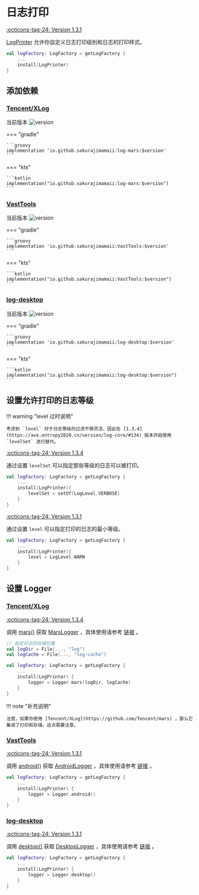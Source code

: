 # 日志打印

[:octicons-tag-24: Version 1.3.1](https://ave.entropy2020.cn/version/log-core/#131)

[LogPrinter](https://api.ave.entropy2020.cn/log/core/com.log.vastgui.core.plugin/-log-printer/index.html?query=class%20LogPrinter(val%20mConfiguration:%20LogPrinter.Configuration)) 允许你自定义日志打印级别和日志的打印样式。

```kotlin
val logFactory: LogFactory = getLogFactory {
    ...
    install(LogPrinter)
}
```

## 添加依赖

### [Tencent/XLog](https://github.com/Tencent/mars)

当前版本 ![version](https://img.shields.io/maven-central/v/io.github.sakurajimamaii/log-mars)

=== "gradle"

    ```groovy
    implementation 'io.github.sakurajimamaii:log-mars:$version'
    ```

=== "kts"

    ```kotlin
    implementation("io.github.sakurajimamaii:log-mars:$version")
    ```

### [VastTools](https://github.com/SakurajimaMaii/Android-Vast-Extension)

当前版本 ![version](https://img.shields.io/maven-central/v/io.github.sakurajimamaii/VastTools)

=== "gradle"

    ```groovy
    implementation 'io.github.sakurajimamaii:VastTools:$version'
    ```

=== "kts"

    ```kotlin
    implementation("io.github.sakurajimamaii:VastTools:$version")
    ```

### [log-desktop](https://github.com/SakurajimaMaii/Android-Vast-Extension)

当前版本 ![version](https://img.shields.io/maven-central/v/io.github.sakurajimamaii/log-desktop)

=== "gradle"

    ```groovy
    implementation 'io.github.sakurajimamaii:log-desktop:$version'
    ```

=== "kts"

    ```kotlin
    implementation("io.github.sakurajimamaii:log-desktop:$version")
    ```

## 设置允许打印的日志等级

!!! warning "level 过时说明"

    考虑到 `level` 对于日志等级的过滤不够灵活，因此在 [1.3.4](https://ave.entropy2020.cn/version/log-core/#134) 版本开始使用 `levelSet` 进行替代。

[:octicons-tag-24: Version 1.3.4](https://ave.entropy2020.cn/version/log-core/#134)

通过设置 `levelSet` 可以指定那些等级的日志可以被打印。

```kotlin
val logFactory: LogFactory = getLogFactory {
    ...
    install(LogPrinter){
        levelSet = setOf(LogLevel.VERBOSE)
    }
}
```

[:octicons-tag-24: Version 1.3.1](https://ave.entropy2020.cn/version/log-core/#131)

通过设置 `level` 可以指定打印的日志的最小等级。

```kotlin
val logFactory: LogFactory = getLogFactory {
    ...
    install(LogPrinter){
        level = LogLevel.WARN
    }
}
```

## 设置 Logger

### [Tencent/XLog](https://github.com/Tencent/mars)

[:octicons-tag-24: Version 1.3.4](https://ave.entropy2020.cn/version/log-mars/#134)

调用 [mars()](https://api.ave.entropy2020.cn/log/mars/com.log.vastgui.mars/mars.html) 获取 [MarsLogger](https://api.ave.entropy2020.cn/log/mars/com.log.vastgui.mars/-mars-logger/index.html) ，具体使用请参考 [链接](https://ave.entropy2020.cn/documents/log/log-mars/usage/) 。

```kotlin
// 指定日志的存储位置
val logDir = File(..., "log")
val logCache = File(..., "log-cache")

val logFactory: LogFactory = getLogFactory {
    ...
    install(LogPrinter) {
        logger = Logger.mars(logDir, logCache)
    }
}
```

!!! note "补充说明"

    注意，如果你使用 [Tencent/XLog](https://github.com/Tencent/mars) ，那么它集成了打印和存储。这点需要注意。

### [VastTools](https://github.com/SakurajimaMaii/Android-Vast-Extension)

[:octicons-tag-24: Version 1.3.1](https://ave.entropy2020.cn/version/tools/#131)

调用 [android()](https://api.ave.entropy2020.cn/tools/com.ave.vastgui.tools.log/android.html) 获取 [AndroidLogger](https://api.ave.entropy2020.cn/tools/com.ave.vastgui.tools.log/-android-logger/index.html) ，具体使用请参考 [链接](https://ave.entropy2020.cn/documents/VastTools/log/logger/) 。

```kotlin
val logFactory: LogFactory = getLogFactory {
    ...
    install(LogPrinter) {
        logger = Logger.android()
    }
}
```

### [log-desktop](https://github.com/SakurajimaMaii/Android-Vast-Extension)

[:octicons-tag-24: Version 1.3.1](https://ave.entropy2020.cn/version/log-desktop/#131)

调用 [desktop()](https://api.ave.entropy2020.cn/log/desktop/com.log.vastgui.desktop/desktop.html) 获取 [DesktopLogger](https://api.ave.entropy2020.cn/log/desktop/com.log.vastgui.desktop/-desktop-logger/index.html) ，具体使用请参考 [链接](https://ave.entropy2020.cn/documents/log/log-desktop/logger/) 。

```kotlin
val logFactory: LogFactory = getLogFactory {
    ...
    install(LogPrinter) {
        logger = Logger.desktop()
    }
}
```